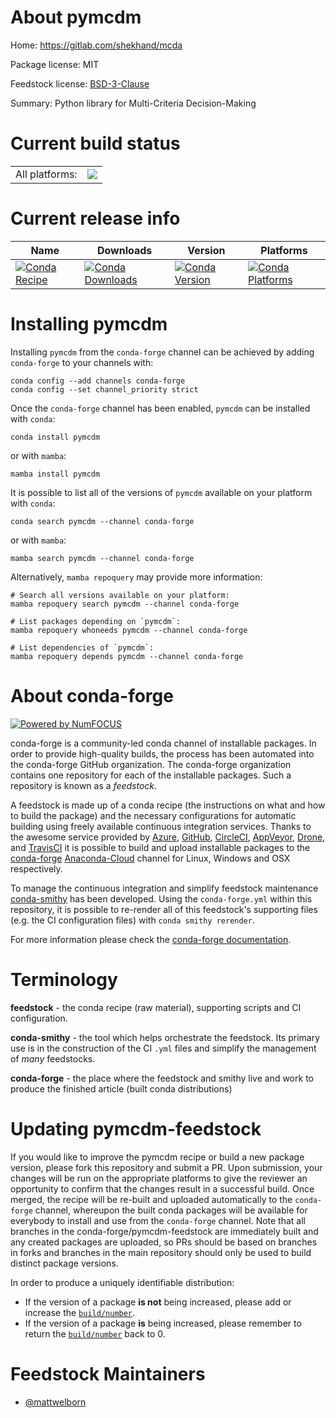 About pymcdm
============

Home: https://gitlab.com/shekhand/mcda

Package license: MIT

Feedstock license: [BSD-3-Clause](https://github.com/conda-forge/pymcdm-feedstock/blob/main/LICENSE.txt)

Summary: Python library for Multi-Criteria Decision-Making

Current build status
====================


<table><tr><td>All platforms:</td>
    <td>
      <a href="https://dev.azure.com/conda-forge/feedstock-builds/_build/latest?definitionId=17158&branchName=main">
        <img src="https://dev.azure.com/conda-forge/feedstock-builds/_apis/build/status/pymcdm-feedstock?branchName=main">
      </a>
    </td>
  </tr>
</table>

Current release info
====================

| Name | Downloads | Version | Platforms |
| --- | --- | --- | --- |
| [![Conda Recipe](https://img.shields.io/badge/recipe-pymcdm-green.svg)](https://anaconda.org/conda-forge/pymcdm) | [![Conda Downloads](https://img.shields.io/conda/dn/conda-forge/pymcdm.svg)](https://anaconda.org/conda-forge/pymcdm) | [![Conda Version](https://img.shields.io/conda/vn/conda-forge/pymcdm.svg)](https://anaconda.org/conda-forge/pymcdm) | [![Conda Platforms](https://img.shields.io/conda/pn/conda-forge/pymcdm.svg)](https://anaconda.org/conda-forge/pymcdm) |

Installing pymcdm
=================

Installing `pymcdm` from the `conda-forge` channel can be achieved by adding `conda-forge` to your channels with:

```
conda config --add channels conda-forge
conda config --set channel_priority strict
```

Once the `conda-forge` channel has been enabled, `pymcdm` can be installed with `conda`:

```
conda install pymcdm
```

or with `mamba`:

```
mamba install pymcdm
```

It is possible to list all of the versions of `pymcdm` available on your platform with `conda`:

```
conda search pymcdm --channel conda-forge
```

or with `mamba`:

```
mamba search pymcdm --channel conda-forge
```

Alternatively, `mamba repoquery` may provide more information:

```
# Search all versions available on your platform:
mamba repoquery search pymcdm --channel conda-forge

# List packages depending on `pymcdm`:
mamba repoquery whoneeds pymcdm --channel conda-forge

# List dependencies of `pymcdm`:
mamba repoquery depends pymcdm --channel conda-forge
```


About conda-forge
=================

[![Powered by
NumFOCUS](https://img.shields.io/badge/powered%20by-NumFOCUS-orange.svg?style=flat&colorA=E1523D&colorB=007D8A)](https://numfocus.org)

conda-forge is a community-led conda channel of installable packages.
In order to provide high-quality builds, the process has been automated into the
conda-forge GitHub organization. The conda-forge organization contains one repository
for each of the installable packages. Such a repository is known as a *feedstock*.

A feedstock is made up of a conda recipe (the instructions on what and how to build
the package) and the necessary configurations for automatic building using freely
available continuous integration services. Thanks to the awesome service provided by
[Azure](https://azure.microsoft.com/en-us/services/devops/), [GitHub](https://github.com/),
[CircleCI](https://circleci.com/), [AppVeyor](https://www.appveyor.com/),
[Drone](https://cloud.drone.io/welcome), and [TravisCI](https://travis-ci.com/)
it is possible to build and upload installable packages to the
[conda-forge](https://anaconda.org/conda-forge) [Anaconda-Cloud](https://anaconda.org/)
channel for Linux, Windows and OSX respectively.

To manage the continuous integration and simplify feedstock maintenance
[conda-smithy](https://github.com/conda-forge/conda-smithy) has been developed.
Using the ``conda-forge.yml`` within this repository, it is possible to re-render all of
this feedstock's supporting files (e.g. the CI configuration files) with ``conda smithy rerender``.

For more information please check the [conda-forge documentation](https://conda-forge.org/docs/).

Terminology
===========

**feedstock** - the conda recipe (raw material), supporting scripts and CI configuration.

**conda-smithy** - the tool which helps orchestrate the feedstock.
                   Its primary use is in the construction of the CI ``.yml`` files
                   and simplify the management of *many* feedstocks.

**conda-forge** - the place where the feedstock and smithy live and work to
                  produce the finished article (built conda distributions)


Updating pymcdm-feedstock
=========================

If you would like to improve the pymcdm recipe or build a new
package version, please fork this repository and submit a PR. Upon submission,
your changes will be run on the appropriate platforms to give the reviewer an
opportunity to confirm that the changes result in a successful build. Once
merged, the recipe will be re-built and uploaded automatically to the
`conda-forge` channel, whereupon the built conda packages will be available for
everybody to install and use from the `conda-forge` channel.
Note that all branches in the conda-forge/pymcdm-feedstock are
immediately built and any created packages are uploaded, so PRs should be based
on branches in forks and branches in the main repository should only be used to
build distinct package versions.

In order to produce a uniquely identifiable distribution:
 * If the version of a package **is not** being increased, please add or increase
   the [``build/number``](https://docs.conda.io/projects/conda-build/en/latest/resources/define-metadata.html#build-number-and-string).
 * If the version of a package **is** being increased, please remember to return
   the [``build/number``](https://docs.conda.io/projects/conda-build/en/latest/resources/define-metadata.html#build-number-and-string)
   back to 0.

Feedstock Maintainers
=====================

* [@mattwelborn](https://github.com/mattwelborn/)

